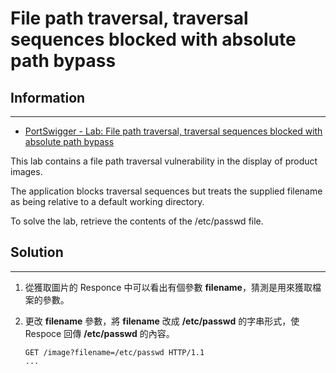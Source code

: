 # File path traversal, traversal sequences blocked with absolute path bypass

## Information
---

- [PortSwigger - Lab: File path traversal, traversal sequences blocked with absolute path bypass](https://portswigger.net/web-security/file-path-traversal/lab-absolute-path-bypass)

This lab contains a file path traversal vulnerability in the display of product images.

The application blocks traversal sequences but treats the supplied filename as being relative to a default working directory.

To solve the lab, retrieve the contents of the /etc/passwd file. 

## Solution
---

1. 從獲取圖片的 Responce 中可以看出有個參數 **filename**，猜測是用來獲取檔案的參數。

2. 更改 **filename** 參數，將 **filename** 改成 **/etc/passwd** 的字串形式，使 Respoce 回傳 **/etc/passwd** 的內容。
    ```
    GET /image?filename=/etc/passwd HTTP/1.1
    ...
    ```